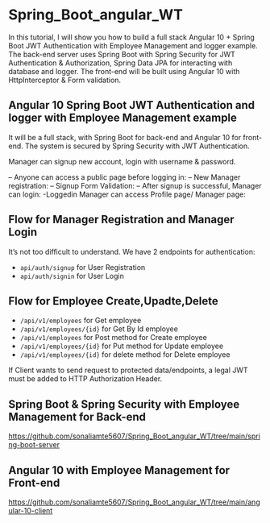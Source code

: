 # Spring_Boot_angular_WT


In this tutorial, I will show you how to build a full stack Angular 10 + Spring Boot JWT Authentication with Employee Management and logger example. The back-end server uses Spring Boot with Spring Security for JWT Authentication & Authorization, Spring Data JPA for interacting with database and logger. The front-end will be built using Angular 10 with HttpInterceptor & Form validation.

## Angular 10 Spring Boot JWT Authentication and logger with Employee Management example
It will be a full stack, with Spring Boot for back-end and Angular 10 for front-end. The system is secured by Spring Security with JWT Authentication.

Manager can signup new account, login with username & password.

– Anyone can access a public page before logging in:
– New Manager registration:
– Signup Form Validation:
– After signup is successful, Manager can login:
-Loggedin Manager can access Profile page/ Manager page:

## Flow for Manager Registration and Manager Login

It’s not too difficult to understand. We have 2 endpoints for authentication:

* `api/auth/signup` for User Registration
* `api/auth/signin` for User Login

## Flow for Employee Create,Upadte,Delete
* `/api/v1/employees` for Get employee
* `/api/v1/employees/{id}` for Get By Id employee
* `/api/v1/employees` for Post method for Create employee
* `/api/v1/employees/{id}` for Put method for Update employee
* `/api/v1/employees/{id}` for delete method for Delete employee



If Client wants to send request to protected data/endpoints, a legal JWT must be added to HTTP Authorization Header.

## Spring Boot & Spring Security with Employee Management for Back-end
https://github.com/sonaliamte5607/Spring_Boot_angular_WT/tree/main/spring-boot-server

## Angular 10 with Employee Management for Front-end
https://github.com/sonaliamte5607/Spring_Boot_angular_WT/tree/main/angular-10-client
